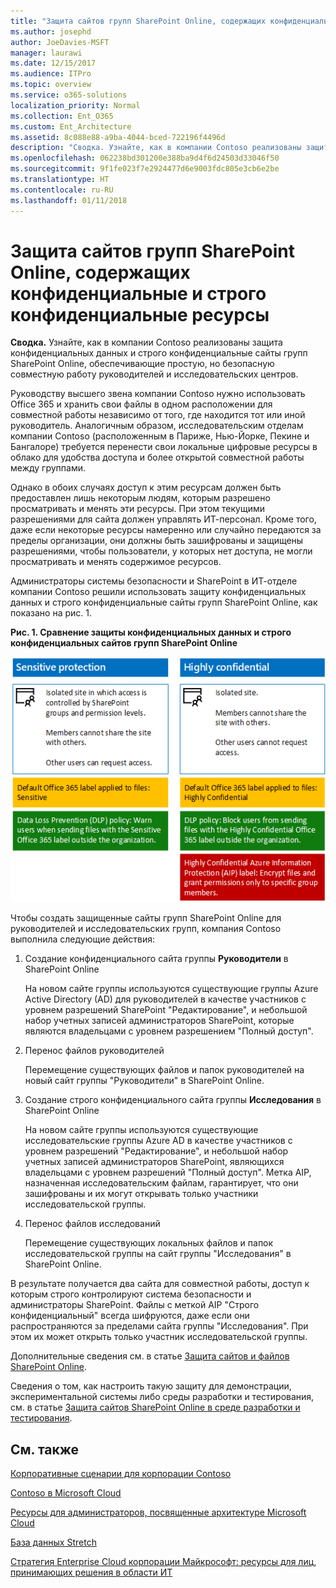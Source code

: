```yaml
---
title: "Защита сайтов групп SharePoint Online, содержащих конфиденциальные и строго конфиденциальные ресурсы"
ms.author: josephd
author: JoeDavies-MSFT
manager: laurawi
ms.date: 12/15/2017
ms.audience: ITPro
ms.topic: overview
ms.service: o365-solutions
localization_priority: Normal
ms.collection: Ent_O365
ms.custom: Ent_Architecture
ms.assetid: 8c088e88-a9ba-4044-bced-722196f4496d
description: "Сводка. Узнайте, как в компании Contoso реализованы защита конфиденциальных данных и строго конфиденциальные сайты групп SharePoint Online, обеспечивающие простую, но безопасную совместную работу руководителей и исследовательских центров."
ms.openlocfilehash: 062238bd301200e388ba9d4f6d24503d33046f50
ms.sourcegitcommit: 9f1fe023f7e2924477d6e9003fdc805e3cb6e2be
ms.translationtype: HT
ms.contentlocale: ru-RU
ms.lasthandoff: 01/11/2018
---
```

# <a name="secure-sharepoint-online-team-sites-for-sensitive-and-highly-confidential-assets"></a>Защита сайтов групп SharePoint Online, содержащих конфиденциальные и строго конфиденциальные ресурсы

 **Сводка.** Узнайте, как в компании Contoso реализованы защита конфиденциальных данных и строго конфиденциальные сайты групп SharePoint Online, обеспечивающие простую, но безопасную совместную работу руководителей и исследовательских центров.
  
Руководству высшего звена компании Contoso нужно использовать Office 365 и хранить свои файлы в одном расположении для совместной работы независимо от того, где находится тот или иной руководитель. Аналогичным образом, исследовательским отделам компании Contoso (расположенным в Париже, Нью-Йорке, Пекине и Бангалоре) требуется перенести свои локальные цифровые ресурсы в облако для удобства доступа и более открытой совместной работы между группами.
  
Однако в обоих случаях доступ к этим ресурсам должен быть предоставлен лишь некоторым людям, которым разрешено просматривать и менять эти ресурсы. При этом текущими разрешениями для сайта должен управлять ИТ-персонал. Кроме того, даже если некоторые ресурсы намеренно или случайно передаются за пределы организации, они должны быть зашифрованы и защищены разрешениями, чтобы пользователи, у которых нет доступа, не могли просматривать и менять содержимое ресурсов.
  
Администраторы системы безопасности и SharePoint в ИТ-отделе компании Contoso решили использовать защиту конфиденциальных данных и строго конфиденциальные сайты групп SharePoint Online, как показано на рис. 1.
  
**Рис. 1. Сравнение защиты конфиденциальных данных и строго конфиденциальных сайтов групп SharePoint Online**

![Защита конфиденциальных данных и строго конфиденциальные сайты групп SharePoint Online](images/Contoso_Poster/SP_Solution.png)
  
Чтобы создать защищенные сайты групп SharePoint Online для руководителей и исследовательских групп, компания Contoso выполнила следующие действия:
  
1. Создание конфиденциального сайта группы **Руководители** в SharePoint Online
    
    На новом сайте группы используются существующие группы Azure Active Directory (AD) для руководителей в качестве участников с уровнем разрешений SharePoint "Редактирование", и небольшой набор учетных записей администраторов SharePoint, которые являются владельцами с уровнем разрешением "Полный доступ".
    
2. Перенос файлов руководителей
    
    Перемещение существующих файлов и папок руководителей на новый сайт группы "Руководители" в SharePoint Online.
    
3. Создание строго конфиденциального сайта группы **Исследования** в SharePoint Online
    
    На новом сайте группы используются существующие исследовательские группы Azure AD в качестве участников с уровнем разрешений "Редактирование", и небольшой набор учетных записей администраторов SharePoint, являющихся владельцами с уровнем разрешений "Полный доступ". Метка AIP, назначенная исследовательским файлам, гарантирует, что они зашифрованы и их могут открывать только участники исследовательской группы.
    
4. Перенос файлов исследований
    
    Перемещение существующих локальных файлов и папок исследовательской группы на сайт группы "Исследования" в SharePoint Online.
    
В результате получается два сайта для совместной работы, доступ к которым строго контролируют система безопасности и администраторы SharePoint. Файлы с меткой AIP "Строго конфиденциальный" всегда шифруются, даже если они распространяются за пределами сайта группы "Исследования". При этом их может открыть только участник исследовательской группы.
  
Дополнительные сведения см. в статье [Защита сайтов и файлов SharePoint Online]((https://docs.microsoft.com/microsoft-365-enterprise/secure-sharepoint-online-sites-and-files)).
  
 Сведения о том, как настроить такую защиту для демонстрации, экспериментальной системы либо среды разработки и тестирования, см. в статье [Защита сайтов SharePoint Online в среде разработки и тестирования]((https://docs.microsoft.com/microsoft-365-enterprise/secure-sharepoint-online-sites-dev-test)).
  
## <a name="see-also"></a>См. также

[Корпоративные сценарии для корпорации Contoso](enterprise-scenarios-for-the-contoso-corporation.md)
  
[Contoso в Microsoft Cloud](contoso-in-the-microsoft-cloud.md)
  
[Ресурсы для администраторов, посвященные архитектуре Microsoft Cloud](microsoft-cloud-it-architecture-resources.md)

[База данных Stretch]((https://msdn.microsoft.com/library/dn935011.aspx))
  
[Стратегия Enterprise Cloud корпорации Майкрософт: ресурсы для лиц, принимающих решения в области ИТ]((https://sway.com/FJ2xsyWtkJc2taRD))




